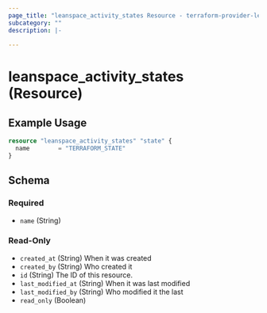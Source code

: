 ```yaml
---
page_title: "leanspace_activity_states Resource - terraform-provider-leanspace"
subcategory: ""
description: |-
  
---
```


# leanspace_activity_states (Resource)



## Example Usage

```terraform
resource "leanspace_activity_states" "state" {
  name        = "TERRAFORM_STATE"
}
```

<!-- schema generated by tfplugindocs -->
## Schema

### Required

- `name` (String)

### Read-Only

- `created_at` (String) When it was created
- `created_by` (String) Who created it
- `id` (String) The ID of this resource.
- `last_modified_at` (String) When it was last modified
- `last_modified_by` (String) Who modified it the last
- `read_only` (Boolean)
